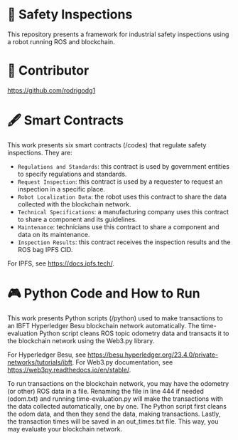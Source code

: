 # 🔎 Safety Inspections

This repository presents a framework for industrial safety inspections using a robot running ROS and blockchain.

# 🤝 Contributor

https://github.com/rodrigodg1

# 🖋 Smart Contracts

This work presents six smart contracts (/codes) that regulate safety inspections. They are:

- `Regulations and Standards`: this contract is used by government entities to specify regulations and standards.
- `Request Inspection`: this contract is used by a requester to request an inspection in a specific place.
- `Robot Localization Data`: the robot uses this contract to share the data collected with the blockchain network.
- `Technical Specifications`: a manufacturing company uses this contract to share a component and its guidelines.
- `Maintenance`: technicians use this contract to share a component and data on its maintenance.
- `Inspection Results`: this contract receives the inspection results and the ROS bag IPFS CID.

For IPFS, see https://docs.ipfs.tech/.

# 🎮 Python Code and How to Run

This work presents Python scripts (/python) used to make transactions to an IBFT Hyperledger Besu blockchain network automatically. The time-evaluation Python script cleans ROS topic odometry data and transacts it to the blockchain network using the Web3.py library.

For Hyperledger Besu, see https://besu.hyperledger.org/23.4.0/private-networks/tutorials/ibft.
For Web3.py documentation, see https://web3py.readthedocs.io/en/stable/.

To run transactions on the blockchain network, you may have the odometry (or other) ROS data in a file. Renaming the file in line 444 if needed (odom.txt) and running time-evaluation.py will make the transactions with the data collected automatically, one by one. The Python script first cleans the odom data, and then they send the data, making transactions. Lastly, the transaction times will be saved in an out_times.txt file. This way, you may evaluate your blockchain network.

